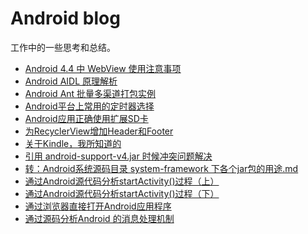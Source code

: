 # Android blog
工作中的一些思考和总结。

- [Android 4.4 中 WebView 使用注意事项][1]
- [Android AIDL 原理解析][2]
- [Android Ant 批量多渠道打包实例][3]
- [Android平台上常用的定时器选择][4]
- [Android应用正确使用扩展SD卡][5]
- [为RecyclerView增加Header和Footer][6]
- [关于Kindle，我所知道的][7]
- [引用 android-support-v4.jar 时候冲突问题解决][8]
- [转：Android系统源码目录 system-framework 下各个jar包的用途.md][9]
- [通过Android源代码分析startActivity()过程（上）][10]
- [通过Android源代码分析startActivity()过程（下）][11]
- [通过浏览器直接打开Android应用程序][12]
- [通过源码分析Android 的消息处理机制][13]

[1]: https://github.com/cundong/blog/blob/master/Android%204.4%20%E4%B8%AD%20WebView%20%E4%BD%BF%E7%94%A8%E6%B3%A8%E6%84%8F%E4%BA%8B%E9%A1%B9.md
[2]: https://github.com/cundong/blog/blob/master/Android%20AIDL%20%E5%8E%9F%E7%90%86%E8%A7%A3%E6%9E%90.md
[3]: https://github.com/cundong/blog/blob/master/Android%20Ant%20%E6%89%B9%E9%87%8F%E5%A4%9A%E6%B8%A0%E9%81%93%E6%89%93%E5%8C%85%E5%AE%9E%E4%BE%8B.md
[4]: https://github.com/cundong/blog/blob/master/Android%E5%B9%B3%E5%8F%B0%E4%B8%8A%E5%B8%B8%E7%94%A8%E7%9A%84%E5%AE%9A%E6%97%B6%E5%99%A8%E9%80%89%E6%8B%A9.md
[5]: https://github.com/cundong/blog/blob/master/Android%E5%BA%94%E7%94%A8%E6%AD%A3%E7%A1%AE%E4%BD%BF%E7%94%A8%E6%89%A9%E5%B1%95SD%E5%8D%A1.md
[6]: https://github.com/cundong/blog/blob/master/%E4%B8%BARecyclerView%E5%A2%9E%E5%8A%A0Header%E5%92%8CFooter.MD
[7]: https://github.com/cundong/blog/blob/master/%E5%85%B3%E4%BA%8EKindle.md
[8]: https://github.com/cundong/blog/blob/master/%E5%BC%95%E7%94%A8%20android-support-v4.jar%20%E6%97%B6%E5%80%99%E5%86%B2%E7%AA%81%E9%97%AE%E9%A2%98%E8%A7%A3%E5%86%B3.md
[9]: https://github.com/cundong/blog/edit/master/%E8%BD%AC%EF%BC%9AAndroid%E7%B3%BB%E7%BB%9F%E6%BA%90%E7%A0%81%E7%9B%AE%E5%BD%95%20system-framework%20%E4%B8%8B%E5%90%84%E4%B8%AAjar%E5%8C%85%E7%9A%84%E7%94%A8%E9%80%94.md
[10]: https://github.com/cundong/blog/blob/master/%E9%80%9A%E8%BF%87Android%E6%BA%90%E4%BB%A3%E7%A0%81%E5%88%86%E6%9E%90startActivity()%E8%BF%87%E7%A8%8B%EF%BC%88%E4%B8%8A%EF%BC%89.md
[11]:https://github.com/cundong/blog/blob/master/%E9%80%9A%E8%BF%87Android%E6%BA%90%E4%BB%A3%E7%A0%81%E5%88%86%E6%9E%90startActivity()%E8%BF%87%E7%A8%8B%EF%BC%88%E4%B8%8B%EF%BC%89.MD
[12]:https://github.com/cundong/blog/blob/master/%E9%80%9A%E8%BF%87%E6%B5%8F%E8%A7%88%E5%99%A8%E7%9B%B4%E6%8E%A5%E6%89%93%E5%BC%80Android%E5%BA%94%E7%94%A8%E7%A8%8B%E5%BA%8F.md
[13]:https://github.com/cundong/blog/blob/master/%E9%80%9A%E8%BF%87%E6%BA%90%E7%A0%81%E5%88%86%E6%9E%90Android%20%E7%9A%84%E6%B6%88%E6%81%AF%E5%A4%84%E7%90%86%E6%9C%BA%E5%88%B6.md
